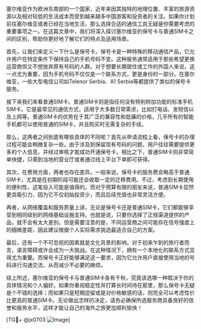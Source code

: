 塞尔维亚作为欧洲东南部的一个国家，近年来因其独特的地理位置、丰富的旅游资源以及相对较低的生活成本而受到越来越多中国游客和投资者的关注。如果你计划前往塞尔维亚或者已经在当地生活，那么选择合适的通信工具无疑是你需要考虑的重要事项之一。在这篇文章中，我们将深入探讨塞尔维亚的保号卡与普通SIM卡之间的区别，帮助你更好地了解它们的特点及适用场景。

首先，让我们来定义一下什么是保号卡。保号卡是一种特殊的移动通信产品，它允许用户在特定条件下保持自己的手机号码不变。这种服务通常适用于那些希望更换运营商但又不想放弃原有号码的人群。对于想要长期居住或工作的外国人来说，这一点尤为重要，因为手机号码不仅仅是一个联系方式，更是身份的一部分。在塞尔维亚，一些大型电信公司如Telenor Serbia、A1 Serbia等都提供了类似的保号卡服务。

接下来我们来看普通SIM卡。普通SIM卡则是指任何没有特别附加功能的标准手机SIM卡。它是最常见的通信方式，适用于大多数日常需求，比如打电话、发短信以及上网等。普通SIM卡的优势在于其广泛的兼容性和低廉的价格，几乎所有的智能手机都可以使用普通的SIM卡，并且购买时无需复杂的手续。

那么，这两者之间到底有哪些具体的不同呢？首先从申请流程上看，保号卡的办理过程可能会稍微复杂一些。由于涉及到保留现有号码的问题，用户往往需要提供更多的个人信息，并经过审核才能成功开通保号卡。相比之下，普通SIM卡则非常简单快捷，只需到当地的营业厅或者通过线上平台下单即可获得。

其次，在费用方面，两者也存在差异。一般来说，保号卡的服务费会略高于普通SIM卡，尤其是在初期阶段可能还会收取一定的迁移费用。不过，考虑到长期使用的便利性，这笔投入可能是值得的。而对于预算有限的朋友来说，普通SIM卡显然更具吸引力，因为它不仅初始投资少，而且后续充值也非常灵活方便。

再者，从网络覆盖和服务质量上讲，无论是保号卡还是普通SIM卡，它们都能够享受到相同级别的网络基础设施支持。也就是说，只要你选择了正规渠道提供的产品，就不会有太大差别。但是需要注意的是，不同运营商之间可能存在信号强度上的细微差距，因此建议根据个人实际需求挑选最适合自己的方案。

最后，还有一个不可忽视的因素就是文化背景的影响。对于初来乍到的旅行者而言，语言障碍或许会成为一大挑战。在这种情况下，拥有一个本地化的联系方式显得尤为重要。而保号卡正好能够满足这一要求，因为它允许用户直接使用当地的号码进行沟通交流，从而减少不必要的麻烦。

综上所述，塞尔维亚的保号卡与普通SIM卡各有千秋，究竟该选哪一种取决于你的具体情况和个人偏好。如果你重视稳定性并打算长时间待在那里，那么保号卡无疑是个不错的选择；而如果只是短期逗留或是对价格敏感的话，则完全可以考虑性价比更高的普通SIM卡。无论做出怎样的决定，请务必确保所选服务商具备良好的信誉和服务水平，这样才能让自己的海外之旅更加顺利愉快！

[TG💪+ @jx0703 ![Image](https://github.com/user-attachments/assets/dbca1d08-cadb-493c-b0ec-ad6f7a83f270)]